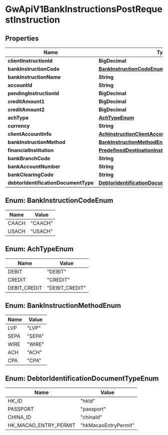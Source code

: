 

# GwApiV1BankInstructionsPostRequestInstruction


## Properties

| Name | Type | Description | Notes |
|------------ | ------------- | ------------- | -------------|
|**clientInstructionId** | **BigDecimal** |  |  |
|**bankInstructionCode** | [**BankInstructionCodeEnum**](#BankInstructionCodeEnum) |  |  |
|**bankInstructionName** | **String** |  |  |
|**accountId** | **String** |  |  |
|**pendingInstructionId** | **BigDecimal** |  |  |
|**creditAmount1** | **BigDecimal** |  |  |
|**creditAmount2** | **BigDecimal** |  |  |
|**achType** | [**AchTypeEnum**](#AchTypeEnum) |  |  |
|**currency** | **String** |  |  |
|**clientAccountInfo** | [**AchInstructionClientAccountInfo**](AchInstructionClientAccountInfo.md) |  |  |
|**bankInstructionMethod** | [**BankInstructionMethodEnum**](#BankInstructionMethodEnum) |  |  |
|**financialInstitution** | [**PredefinedDestinationInstructionFinancialInstitution**](PredefinedDestinationInstructionFinancialInstitution.md) |  |  [optional] |
|**bankBranchCode** | **String** |  |  |
|**bankAccountNumber** | **String** |  |  |
|**bankClearingCode** | **String** |  |  |
|**debtorIdentificationDocumentType** | [**DebtorIdentificationDocumentTypeEnum**](#DebtorIdentificationDocumentTypeEnum) |  |  |



## Enum: BankInstructionCodeEnum

| Name | Value |
|---- | -----|
| CAACH | &quot;CAACH&quot; |
| USACH | &quot;USACH&quot; |



## Enum: AchTypeEnum

| Name | Value |
|---- | -----|
| DEBIT | &quot;DEBIT&quot; |
| CREDIT | &quot;CREDIT&quot; |
| DEBIT_CREDIT | &quot;DEBIT_CREDIT&quot; |



## Enum: BankInstructionMethodEnum

| Name | Value |
|---- | -----|
| LVP | &quot;LVP&quot; |
| SEPA | &quot;SEPA&quot; |
| WIRE | &quot;WIRE&quot; |
| ACH | &quot;ACH&quot; |
| CPA | &quot;CPA&quot; |



## Enum: DebtorIdentificationDocumentTypeEnum

| Name | Value |
|---- | -----|
| HK_ID | &quot;hkId&quot; |
| PASSPORT | &quot;passport&quot; |
| CHINA_ID | &quot;chinaId&quot; |
| HK_MACAO_ENTRY_PERMIT | &quot;hkMacaoEntryPermit&quot; |



